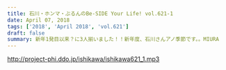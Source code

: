 ```yaml
---
title: 石川・ホンマ・ぶるんのBe-SIDE Your Life! vol.621-1
date: April 07, 2018
tags: ['2018', 'April 2018', 'vol.621']
draft: false
summary: 新年1発目以来？に3人揃いました！！新年度、石川さんアノ季節です。。MIURA
---
```


http://project-phi.ddo.jp/ishikawa/ishikawa621_1.mp3
